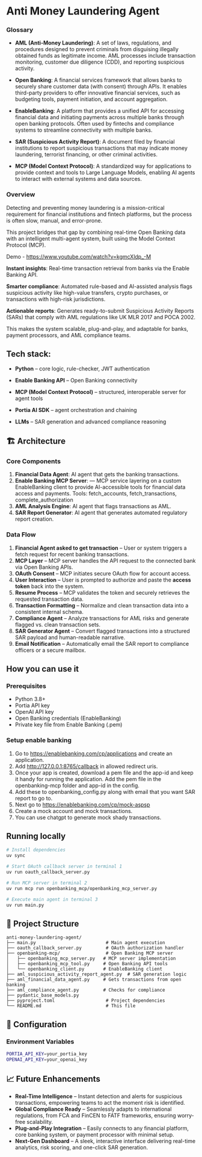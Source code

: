 # Anti Money Laundering Agent


### Glossary

- **AML (Anti-Money Laundering)**: A set of laws, regulations, and procedures designed to prevent criminals from disguising illegally obtained funds as legitimate income. AML processes include transaction monitoring, customer due diligence (CDD), and reporting suspicious activity.

- **Open Banking**: A financial services framework that allows banks to securely share customer data (with consent) through APIs. It enables third-party providers to offer innovative financial services, such as budgeting tools, payment initiation, and account aggregation.

- **EnableBanking**: A platform that provides a unified API for accessing financial data and initiating payments across multiple banks through open banking protocols. Often used by fintechs and compliance systems to streamline connectivity with multiple banks.

- **SAR (Suspicious Activity Report)**: A document filed by financial institutions to report suspicious transactions that may indicate money laundering, terrorist financing, or other criminal activities.

- **MCP (Model Context Protocol)**: A standardized way for applications to provide context and tools to Large Language Models, enabling AI agents to interact with external systems and data sources.

### Overview

Detecting and preventing money laundering is a mission-critical requirement for financial institutions and fintech platforms, but the process is often slow, manual, and error-prone.

This project bridges that gap by combining real-time Open Banking data with an intelligent multi-agent system, built using the Model Context Protocol (MCP).


Demo - https://www.youtube.com/watch?v=kgmcXldp_-M

**Instant insights**: Real-time transaction retrieval from banks via the Enable Banking API.

**Smarter compliance**: Automated rule-based and AI-assisted analysis flags suspicious activity like high-value transfers, crypto purchases, or transactions with high-risk jurisdictions.

**Actionable reports**: Generates ready-to-submit Suspicious Activity Reports (SARs) that comply with AML regulations like UK MLR 2017 and POCA 2002.

This makes the system scalable, plug-and-play, and adaptable for banks, payment processors, and AML compliance teams.


## Tech stack:

- **Python** – core logic, rule-checker, JWT authentication

- **Enable Banking API** – Open Banking connectivity

- **MCP (Model Context Protocol)** – structured, interoperable server for agent tools

- **Portia AI SDK** – agent orchestration and chaining

- **LLMs** – SAR generation and advanced compliance reasoning

## 🏗️ Architecture

### Core Components
1. **Financial Data Agent**: AI agent that gets the banking transactions.
2. **Enable Banking MCP Server**: — MCP service layering on a custom EnableBanking client to provide AI-accessible tools for financial data access and payments.
Tools: fetch_accounts, fetch_transactions, complete_authorization
3. **AML Analysis Engine**: AI agent that flags transactions as AML.
4. **SAR Report Generator**: AI agent that generates automated regulatory report creation.

### Data Flow

1. **Financial Agent asked to get transaction** – User or system triggers a fetch request for recent banking transactions.
2. **MCP Layer** – MCP server handles the API request to the connected bank via Open Banking APIs.
3. **OAuth Consent** – MCP initiates secure OAuth flow for account access.
4. **User Interaction** – User is prompted to authorize and paste the **access token** back into the system.
5. **Resume Process** – MCP validates the token and securely retrieves the requested transaction data.
6. **Transaction Formatting** – Normalize and clean transaction data into a consistent internal schema.
7. **Compliance Agent** – Analyze transactions for AML risks and generate flagged vs. clean transaction sets.
8. **SAR Generator Agent** – Convert flagged transactions into a structured SAR payload and human-readable narrative.
9. **Email Notification** – Automatically email the SAR report to compliance officers or a secure mailbox.

## How you can use it

### Prerequisites
- Python 3.8+
- Portia API key
- OpenAI API key
- Open Banking credentials (EnableBanking)
- Private key file from Enable Banking (.pem)

### Setup enable banking

1. Go to https://enablebanking.com/cp/applications and create an application.
2. Add http://127.0.0.1:8765/callback in allowed redirect uris.
3. Once your app is created, download a pem file and the app-id and keep it handy for running the application. Add the pem file in the openbanking-mcp folder and app-id in the config.
4. Add these to openbanking_config.py along with email that you want SAR report to go to.
5. Next go to https://enablebanking.com/cp/mock-aspsp
6. Create a mock account and mock transactions.
7. You can use chatgpt to generate mock shady transactions.


## Running locally
```bash
# Install dependencies
uv sync

# Start OAuth callback server in terminal 1
uv run oauth_callback_server.py

# Run MCP server in terminal 2
uv run mcp run openbanking_mcp/openbanking_mcp_server.py

# Execute main agent in terminal 3
uv run main.py
```

## 📁 Project Structure

```
anti-money-laundering-agent/
├── main.py                          # Main agent execution
├── oauth_callback_server.py         # OAuth authorization handler
├── openbanking-mcp/                 # Open Banking MCP server
│   ├── openbanking_mcp_server.py   # MCP server implementation
│   ├── openbanking_mcp_tool.py     # Open Banking API tools
│   └── openbanking_client.py       # EnableBanking client
├── aml_suspicious_activity_report_agent.py  # SAR generation logic
├── aml_financial_data_agent.py     # Gets transactions from open banking
├── aml_compliance_agent.py         # Checks for compliance
├── pydantic_base_models.py 
├── pyproject.toml                   # Project dependencies
└── README.md                        # This file
```

## 🔧 Configuration

### Environment Variables
```bash
PORTIA_API_KEY=your_portia_key
OPENAI_API_KEY=your_openai_key
```

## 📈 Future Enhancements

* **Real-Time Intelligence** – Instant detection and alerts for suspicious transactions, empowering teams to act the moment risk is identified.
* **Global Compliance Ready** – Seamlessly adapts to international regulations, from FCA and FinCEN to FATF frameworks, ensuring worry-free scalability.
* **Plug-and-Play Integration** – Easily connects to any financial platform, core banking system, or payment processor with minimal setup.
* **Next-Gen Dashboard** – A sleek, interactive interface delivering real-time analytics, risk scoring, and one-click SAR generation.

